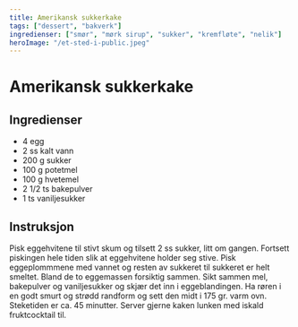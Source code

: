 ```yaml
---
title: Amerikansk sukkerkake
tags: ["dessert", "bakverk"]
ingredienser: ["smør", "mørk sirup", "sukker", "kremfløte", "nelik"]
heroImage: "/et-sted-i-public.jpeg"
---
```


# Amerikansk sukkerkake

## Ingredienser

- 4 egg
- 2 ss kalt vann
- 200 g sukker
- 100 g potetmel
- 100 g hvetemel
- 2 1/2 ts bakepulver
- 1 ts vaniljesukker

## Instruksjon

Pisk eggehvitene til stivt skum og tilsett 2 ss sukker, litt om gangen. Fortsett piskingen hele tiden slik at eggehvitene holder seg stive. Pisk eggeplommmene med vannet og resten av sukkeret til sukkeret er helt smeltet. Bland de to eggemassen forsiktig sammen. Sikt sammen mel, bakepulver og vaniljesukker og skjær det inn i eggeblandingen. Ha røren i en godt smurt og strødd randform og sett den midt i 175 gr. varm ovn. Steketiden er ca. 45 minutter. Server gjerne kaken lunken med iskald fruktcocktail til.

